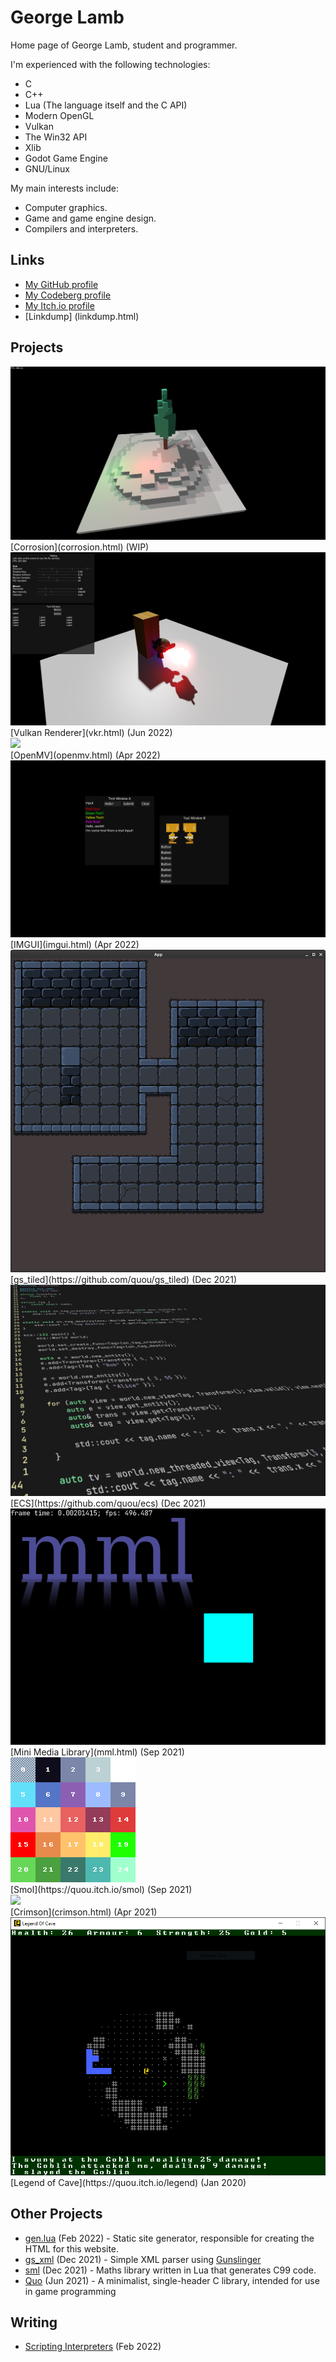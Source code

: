 # George Lamb

Home page of George Lamb, student and programmer.

I'm experienced with the following technologies:
 - C
 - C++
 - Lua (The language itself and the C API)
 - Modern OpenGL
 - Vulkan
 - The Win32 API
 - Xlib
 - Godot Game Engine
 - GNU/Linux

My main interests include:
 - Computer graphics.
 - Game and game engine design.
 - Compilers and interpreters.

## Links
 - [My GitHub profile](https://github.com/quou)
 - [My Codeberg profile](https://codeberg.org/quou)
 - [My Itch.io profile](https://quou.itch.io)
 - [Linkdump] (linkdump.html)

## Projects

<div class="responsive">
	<div class="gallery">
		<img class="thumb" src="media/voxel.png">
		<div class="desc">[Corrosion](corrosion.html) (WIP)</div>
	</div>
</div>

<div class="responsive">
	<div class="gallery">
		<img class="thumb" src="media/vkr_screenshot_001.png">
		<div class="desc">[Vulkan Renderer](vkr.html) (Jun 2022)</div>
	</div>
</div>

<div class="responsive">
	<div class="gallery">
		<img class="thumb" src="https://raw.githubusercontent.com/quou/openmv/master/media/001.png">
		<div class="desc">[OpenMV](openmv.html) (Apr 2022)</div>
	</div>
</div>

<div class="responsive">
	<div class="gallery">
		<img class="thumb" src="media/imgui.png">
		<div class="desc">[IMGUI](imgui.html) (Apr 2022)</div>
	</div>
</div>

<div class="responsive">
	<div class="gallery">
		<img class="thumb" src="media/gs_tiled.png">
		<div class="desc">[gs_tiled](https://github.com/quou/gs_tiled) (Dec 2021)</div>
	</div>
</div>

<div class="responsive">
	<div class="gallery">
		<img class="thumb" src="media/ecs.png">
		<div class="desc">[ECS](https://github.com/quou/ecs) (Dec 2021)</div>
	</div>
</div>

<div class="responsive">
	<div class="gallery">
		<img class="thumb" src="media/mml.png">
		<div class="desc">[Mini Media Library](mml.html) (Sep 2021)</div>
	</div>
</div>

<div class="responsive">
	<div class="gallery">
		<img class="thumb" src="media/smol.png">
		<div class="desc">[Smol](https://quou.itch.io/smol) (Sep 2021)</div>
	</div>
</div>

<div class="responsive">
	<div class="gallery">
		<img class="thumb" src="media/crimson_screenshot_00_full.png">
		<div class="desc">[Crimson](crimson.html) (Apr 2021)</div>
	</div>
</div>

<div class="responsive">
	<div class="gallery">
		<img class="thumb" src="media/legend.png">
		<div class="desc">[Legend of Cave](https://quou.itch.io/legend) (Jan 2020)</div>
	</div>
</div>

<div class="clearfix"></div>

## Other Projects

 - [gen.lua](https://raw.githubusercontent.com/quou/quou.github.io/master/gen.lua) (Feb 2022) - Static site generator, responsible for creating the HTML for this website.
 - [gs_xml](https://github.com/quou/gs_xml) (Dec 2021) - Simple XML parser using [Gunslinger](https://github.com/quou/gs_xml)
 - [sml](https://github.com/quou/sml) (Dec 2021) - Maths library written in Lua that generates C99 code.
 - [Quo](quo.html) (Jun 2021) - A minimalist, single-header C library, intended for use in game programming

## Writing
 - [Scripting Interpreters](scrinterp.html) (Feb 2022)
